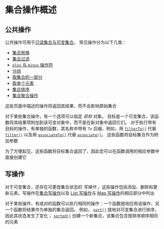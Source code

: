 # 集合操作概述

## 公共操作

公共操作可用于[只读集合与可变集合](https://www.kotlincn.net/docs/reference/collections-overview.html#集合类型)。 常见操作分为以下几类：

- [集合转换](https://www.kotlincn.net/docs/reference/collection-transformations.html)
- [集合过滤](https://www.kotlincn.net/docs/reference/collection-filtering.html)
- [`plus` 与 `minus` 操作符](https://www.kotlincn.net/docs/reference/collection-plus-minus.html)
- [分组](https://www.kotlincn.net/docs/reference/collection-grouping.html)
- [取集合的一部分](https://www.kotlincn.net/docs/reference/collection-parts.html)
- [取单个元素](https://www.kotlincn.net/docs/reference/collection-elements.html)
- [集合排序](https://www.kotlincn.net/docs/reference/collection-ordering.html)
- [集合聚合操作](https://www.kotlincn.net/docs/reference/collection-aggregate.html)

这些页面中描述的操作将返回其结果，而不会影响原始集合

对于某些集合操作，有一个选项可以指定 *目标* 对象。 目标是一个可变集合，该函数将其结果项附加到该可变对象中，而不是在新对象中返回它们。 对于执行带有目标的操作，有单独的函数，其名称中带有 `To` 后缀，例如，用 [`filterTo()`](https://kotlinlang.org/api/latest/jvm/stdlib/kotlin.collections/filter-to.html) 代替 [`filter()`](https://kotlinlang.org/api/latest/jvm/stdlib/kotlin.collections/filter.html) 以及用 [`associateTo()`](https://kotlinlang.org/api/latest/jvm/stdlib/kotlin.collections/associate-to.html) 代替 [`associate()`](https://kotlinlang.org/api/latest/jvm/stdlib/kotlin.collections/associate.html)。 这些函数将目标集合作为附加参数

为了方便起见，这些函数将目标集合返回了，因此您可以在函数调用的相应参数中直接创建它

## 写操作

对于可变集合，还存在可更改集合状态的 *写操作* 。这些操作包括添加、删除和更新元素。写操作在[集合写操作](https://www.kotlincn.net/docs/reference/collection-write.html)以及 [List 写操作](https://www.kotlincn.net/docs/reference/list-operations.html#list-写操作)与 [Map 写操作](https://www.kotlincn.net/docs/reference/map-operations.html#map-写操作)的相应部分中列出

对于某些操作，有成对的函数可以执行相同的操作：一个函数就地应用该操作，另一个函数将结果作为单独的集合返回。 例如， [`sort()`](https://kotlinlang.org/api/latest/jvm/stdlib/kotlin.collections/sort.html) 就地对可变集合进行排序，因此其状态发生了变化； [`sorted()`](https://kotlinlang.org/api/latest/jvm/stdlib/kotlin.collections/sorted.html) 创建一个新集合，该集合包含按排序顺序相同的元素
